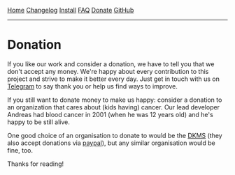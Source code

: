 

<a href="https://photoboothproject.github.io" class="button hidden">Home</a>
<a href="https://photoboothproject.github.io/Changelog" class="button hidden">Changelog</a>
<a href="https://photoboothproject.github.io/INSTALL" class="button hidden">Install</a>
<a href="https://photoboothproject.github.io/FAQ_MENU" class="button hidden">FAQ</a>
<a href="https://photoboothproject.github.io/DONATION" class="button hidden">Donate</a>
<a href="https://github.com/PhotoboothProject/photobooth" class="button hidden">GitHub</a>

---

# Donation

If you like our work and consider a donation, we have to tell you that we don't accept any money. We're happy about every contribution to this project and strive to make it better every day. Just get in touch with us on [Telegram](https://t.me/PhotoboothGroup) to say thank you or help us find ways to improve.

If you still want to donate money to make us happy: consider a donation to an organization that cares about (kids having) cancer. Our lead developer Andreas had blood cancer in 2001 (when he was 12 years old) and he's happy to be still alive.

One good choice of an organisation to donate to would be the [DKMS](https://www.dkms.de) (they also accept donations via [paypal](https://webforms.dkms.de/en/DE/moneydonation/paypal)), but any similar organisation would be fine, too.

Thanks for reading!
